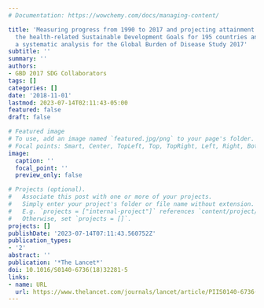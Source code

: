 ```yaml
---
# Documentation: https://wowchemy.com/docs/managing-content/

title: 'Measuring progress from 1990 to 2017 and projecting attainment to 2030 of
  the health-related Sustainable Development Goals for 195 countries and territories:
  a systematic analysis for the Global Burden of Disease Study 2017'
subtitle: ''
summary: ''
authors:
- GBD 2017 SDG Collaborators 
tags: []
categories: []
date: '2018-11-01'
lastmod: 2023-07-14T02:11:43-05:00
featured: false
draft: false

# Featured image
# To use, add an image named `featured.jpg/png` to your page's folder.
# Focal points: Smart, Center, TopLeft, Top, TopRight, Left, Right, BottomLeft, Bottom, BottomRight.
image:
  caption: ''
  focal_point: ''
  preview_only: false

# Projects (optional).
#   Associate this post with one or more of your projects.
#   Simply enter your project's folder or file name without extension.
#   E.g. `projects = ["internal-project"]` references `content/project/deep-learning/index.md`.
#   Otherwise, set `projects = []`.
projects: []
publishDate: '2023-07-14T07:11:43.560752Z'
publication_types:
- '2'
abstract: ''
publication: '*The Lancet*'
doi: 10.1016/S0140-6736(18)32281-5
links:
- name: URL
  url: https://www.thelancet.com/journals/lancet/article/PIIS0140-6736(18)32281-5/fulltext
---
```

